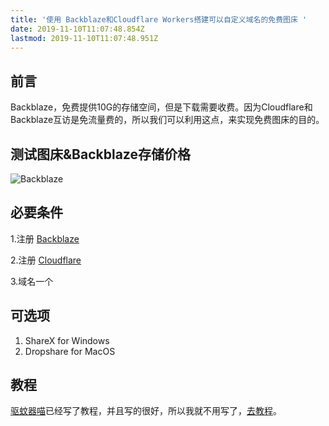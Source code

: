 ```yaml
---
title: '使用 Backblaze和Cloudflare Workers搭建可以自定义域名的免费图床 '
date: 2019-11-10T11:07:48.854Z
lastmod: 2019-11-10T11:07:48.951Z
---
```

## 前言
Backblaze，免费提供10G的存储空间，但是下载需要收费。因为Cloudflare和Backblaze互访是免流量费的，所以我们可以利用这点，来实现免费图床的目的。

##  测试图床&Backblaze存储价格

![Backblaze](https://img.suan.su/Screen-Shot-2019-11-12-13-10-14.png)

## 必要条件
1.注册 [Backblaze](https://www.backblaze.com/b2/sign-up.html)

2.注册 [Cloudflare](https://dash.cloudflare.com/sign-up)

3.域名一个

## 可选项
1. ShareX for Windows
2. Dropshare for MacOS

## 教程

[驱蚊器喵](https://blog.meow.page)已经写了教程，并且写的很好，所以我就不用写了，[去教程](https://blog.meow.page/2019/09/24/free-personal-image-hosting-with-backblaze-b2-and-cloudflare-workers/)。




